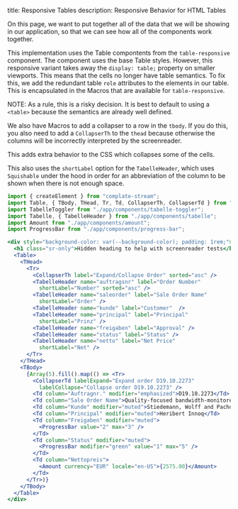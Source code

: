 title: Responsive Tables
description: Responsive Behavior for HTML Tables

On this page, we want to put together all of the data that we will be showing in our application,
so that we can see how all of the components work together.

This implementation uses the Table compontents from the `table-responsive` component.
The component uses the base Table styles.
However, this responsive variant takes away the `display: table;` property on smaller viewports.
This means that the cells no longer have table semantics.
To fix this, we add the redundant table `role` attributes to the elements in our table.
This is encapsulated in the Macros that are available for `table-responsive`.

NOTE: As a rule, this is a risky decision.
It is best to default to using a `<table>` because the semantics are already well defined.

We also have Macros to add a collapser to a row in the `tbody`.
If you do this, you also need to add a `CollapserTh` to the `thead`
because otherwise the columns will be incorrectly interpreted by the screenreader.

This adds extra behavior to the CSS which collapses some of the cells.

This also uses the `shortLabel` option for the `TabelleHeader`,
which uses `Squishable` under the hood in order for an abbreviation of the column to be shown when there is not enough space.

```jsx
import { createElement } from "complate-stream";
import Table, { TBody, THead, Tr, Td, CollapserTh, CollapserTd } from "./app/components/table-responsive";
import TabelleToggler from "./app/components/tabelle-toggler";
import Tabelle, { TabelleHeader } from "./app/components/tabelle";
import Amount from "./app/components/amount";
import ProgressBar from "./app/components/progress-bar";

<div style="background-color: var(--background-color); padding: 1rem;">
  <h1 class="sr-only">Hidden heading to help with screenreader tests</h1>
  <Table>
    <THead>
      <Tr>
        <CollapserTh label="Expand/Collapse Order" sorted="asc" />
        <TabelleHeader name="auftragsnr" label="Order Number"
          shortLabel="Number" sorted="asc" />
        <TabelleHeader name="saleorder" label="Sale Order Name"    
          shortLabel="Order" />
        <TabelleHeader name="kunde" label="Customer"  />
        <TabelleHeader name="principal" label="Principal"
          shortLabel="Prinz" />
        <TabelleHeader name="freigaben" label="Approval" />
        <TabelleHeader name="status" label="Status" />
        <TabelleHeader name="netto" label="Net Price"
          shortLabel="Net" />
      </Tr>
    </THead>
    <TBody>
      {Array(5).fill().map(() => <Tr>
        <CollapserTd labelExpand="Expand order D19.10.2273"
          labelCollapse="Collapse order D19.10.2273" />
        <Td column="Auftragnr." modifier="emphasized">D19.10.2273</Td>
        <Td column="Sale Order Name">Quality-focused bandwidth-monitored parallelism</Td>
        <Td column="Kunde" modifier="muted">Stiedemann, Wolff and Pachocha</Td>
        <Td column="Principal" modifier="muted">Heribert Innoq</Td>
        <Td column="Freigaben" modifier="muted">
          <ProgressBar value="2" max="3" />
        </Td>
        <Td column="Status" modifier="muted">
          <ProgressBar modifier="green" value="1" max="5" />
        </Td>
        <Td column="Nettopreis">
          <Amount currency="EUR" locale="en-US">{2575.00}</Amount>
        </Td>
      </Tr>)}
    </TBody>
  </Table>
</div>
```
